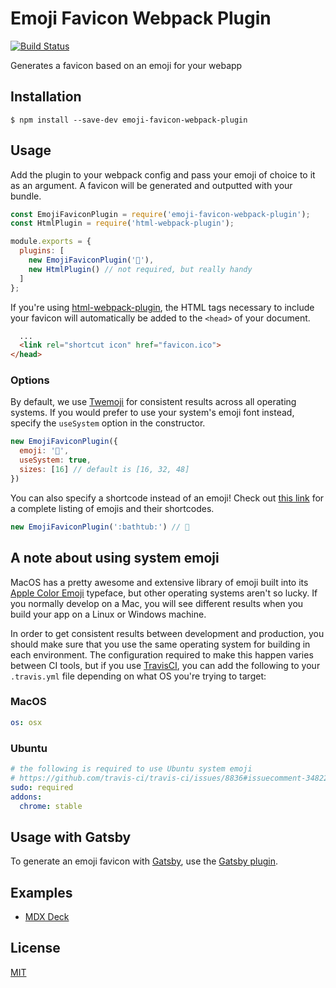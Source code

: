 # Emoji Favicon Webpack Plugin

[![Build Status](https://travis-ci.com/trevorblades/emoji-favicon-webpack-plugin.svg?branch=master)](https://travis-ci.com/trevorblades/emoji-favicon-webpack-plugin)

Generates a favicon based on an emoji for your webapp

## Installation

```shell
$ npm install --save-dev emoji-favicon-webpack-plugin
```

## Usage

Add the plugin to your webpack config and pass your emoji of choice to it as an argument. A favicon will be generated and outputted with your bundle.

```js
const EmojiFaviconPlugin = require('emoji-favicon-webpack-plugin');
const HtmlPlugin = require('html-webpack-plugin');

module.exports = {
  plugins: [
    new EmojiFaviconPlugin('🦑'),
    new HtmlPlugin() // not required, but really handy
  ]
};
```

If you're using [html-webpack-plugin](https://github.com/jantimon/html-webpack-plugin), the HTML tags necessary to include your favicon will automatically be added to the `<head>` of your document.

```html
  ...
  <link rel="shortcut icon" href="favicon.ico">
</head>
```

### Options

By default, we use [Twemoji](https://github.com/twitter/twemoji) for consistent results across all operating systems. If you would prefer to use your system's emoji font instead, specify the `useSystem` option in the constructor.

```js
new EmojiFaviconPlugin({
  emoji: '🍣',
  useSystem: true,
  sizes: [16] // default is [16, 32, 48]
})
```

You can also specify a shortcode instead of an emoji! Check out [this link](https://gist.github.com/rxaviers/7360908) for a complete listing of emojis and their shortcodes.

```js
new EmojiFaviconPlugin(':bathtub:') // 🛁
```

## A note about using system emoji

MacOS has a pretty awesome and extensive library of emoji built into its [Apple Color Emoji](https://en.wikipedia.org/wiki/Apple_Color_Emoji) typeface, but other operating systems aren't so lucky. If you normally develop on a Mac, you will see different results when you build your app on a Linux or Windows machine.

In order to get consistent results between development and production, you should make sure that you use the same operating system for building in each environment. The configuration required to make this happen varies between CI tools, but if you use [TravisCI](https://travis-ci.com), you can add the following to your `.travis.yml` file depending on what OS you're trying to target:

### MacOS

```yaml
os: osx
```

### Ubuntu

```yaml
# the following is required to use Ubuntu system emoji
# https://github.com/travis-ci/travis-ci/issues/8836#issuecomment-348227535
sudo: required
addons:
  chrome: stable
```

## Usage with Gatsby

To generate an emoji favicon with [Gatsby](https://gatsbyjs.org), use the [Gatsby plugin](https://github.com/trevorblades/emoji-favicon-webpack-plugin/tree/master/packages/gatsby-plugin-emoji-favicon).

## Examples

- [MDX Deck](./examples/mdx-deck)

## License

[MIT](./LICENSE)